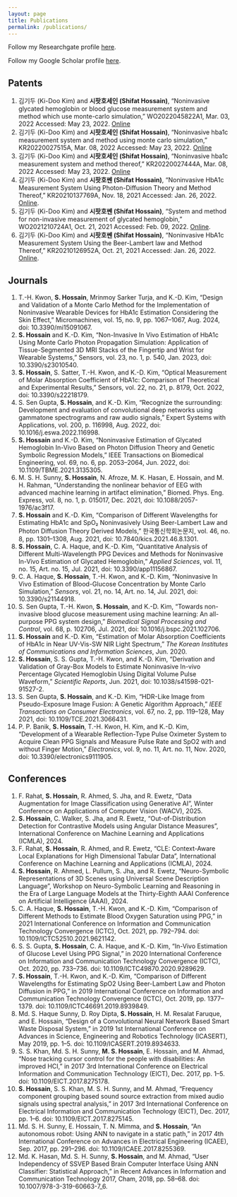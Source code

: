 ```yaml
---
layout: page
title: Publications
permalink: /publications/
---
```



<!-- # Publications -->
Follow my Researchgate profile [here](http://www.researchgate.net/profile/Shifat_Hossain).

Follow my Google Scholar profile [here](https://scholar.google.com/citations?user=p-dnT8MAAAAJ&hl=en).

<!-- <script src="https://ajax.googleapis.com/ajax/libs/jquery/3.6.4/jquery.min.js"></script> -->


<!-- <div id='temp'></div>
<script>
    $.getJSON("http://cse.bth.se/~fer/googlescholar-api/googlescholar.php?user=p-dnT8MAAAAJ",function(data){

    });
</script> -->

<script data-goatcounter="https://shifathsn.goatcounter.com/count" async src="https://gc.zgo.at/count.js"></script>

## Patents
1.  김기두 (Ki-Doo Kim) and **시팟호세인 (Shifat Hossain)**, “Noninvasive glycated hemoglobin or blood glucose measurement system and method which use monte-carlo simulation,” WO2022045822A1, Mar. 03, 2022 Accessed: May 23, 2022. [Online](https://patents.google.com/patent/WO2022045822A1/en)
2.  김기두 (Ki-Doo Kim) and **시팟호세인 (Shifat Hossain)**, “Noninvasive hba1c measurement system and method using monte carlo simulation,” KR20220027515A, Mar. 08, 2022 Accessed: May 23, 2022. [Online](https://patents.google.com/patent/KR20220027515A/en)
3.  김기두 (Ki-Doo Kim) and **시팟호세인 (Shifat Hossain)**, “Noninvasive hba1c measurement system and method thereof,” KR20220027444A, Mar. 08, 2022 Accessed: May 23, 2022. [Online](https://patents.google.com/patent/KR20220027444A/en)
4.	김기두 (Ki-Doo Kim) and **시팟호쎈 (Shifat Hossain)**, “Noninvasive HbA1c Measurement System Using Photon-Diffusion Theory and Method Thereof,” KR20210137769A, Nov. 18, 2021 Accessed: Jan. 26, 2022. [Online](https://patents.google.com/patent/KR20210137769A/en).
5.  김기두 (Ki-Doo Kim) and **시팟호쎈 (Shifat Hossain)**, “System and method for non-invasive measurement of glycated hemoglobin,” WO2021210724A1, Oct. 21, 2021 Accessed: Feb. 09, 2022. [Online](https://patents.google.com/patent/WO2021210724A1/en).
6.	김기두 (Ki-Doo Kim) and **시팟호쎈 (Shifat Hossain)**, “Noninvasive HbA1c Measurement System Using the Beer-Lambert law and Method Thereof,” KR20210126952A, Oct. 21, 2021 Accessed: Jan. 26, 2022. [Online](https://patents.google.com/patent/KR20210126952A/en).


## Journals
1. T.-H. Kwon, **S. Hossain**, Mrinmoy Sarker Turja, and K.-D. Kim, “Design and Validation of a Monte Carlo Method for the Implementation of Noninvasive Wearable Devices for HbA1c Estimation Considering the Skin Effect,” Micromachines, vol. 15, no. 9, pp. 1067–1067, Aug. 2024, doi: 10.3390/mi15091067.
2. **S. Hossain** and K.-D. Kim, “Non-Invasive In Vivo Estimation of HbA1c Using Monte Carlo Photon Propagation Simulation: Application of Tissue-Segmented 3D MRI Stacks of the Fingertip and Wrist for Wearable Systems,” Sensors, vol. 23, no. 1, p. 540, Jan. 2023, doi: 10.3390/s23010540.
3. **S. Hossain**, S. Satter, T.-H. Kwon, and K.-D. Kim, “Optical Measurement of Molar Absorption Coefficient of HbA1c: Comparison of Theoretical and Experimental Results,” Sensors, vol. 22, no. 21, p. 8179, Oct. 2022, doi: 10.3390/s22218179.
4. S. Sen Gupta, **S. Hossain**, and K.-D. Kim, “Recognize the surrounding: Development and evaluation of convolutional deep networks using gammatone spectrograms and raw audio signals,” Expert Systems with Applications, vol. 200, p. 116998, Aug. 2022, doi: 10.1016/j.eswa.2022.116998.
5.	**S. Hossain** and K.-D. Kim, “Noninvasive Estimation of Glycated Hemoglobin In-Vivo Based on Photon Diffusion Theory and Genetic Symbolic Regression Models,” IEEE Transactions on Biomedical Engineering, vol. 69, no. 6, pp. 2053–2064, Jun. 2022, doi: 10.1109/TBME.2021.3135305.
6.  M. S. H. Sunny, **S. Hossain**, N. Afroze, M. K. Hasan, E. Hossain, and M. H. Rahman, “Understanding the nonlinear behavior of EEG with advanced machine learning in artifact elimination,” Biomed. Phys. Eng. Express, vol. 8, no. 1, p. 015017, Dec. 2021, doi: 10.1088/2057-1976/ac3f17.
7.  **S. Hossain** and K.-D. Kim, “Comparison of Different Wavelengths for Estimating HbA1c and SpO₂ Noninvasively Using Beer-Lambert Law and Photon Diffusion Theory Derived Models,” 한국통신학회논문지, vol. 46, no. 8, pp. 1301–1308, Aug. 2021, doi: 10.7840/kics.2021.46.8.1301.
8.  **S. Hossain**, C. A. Haque, and K.-D. Kim, “Quantitative Analysis of Different Multi-Wavelength PPG Devices and Methods for Noninvasive In-Vivo Estimation of Glycated Hemoglobin,” *Applied Sciences*, vol. 11, no. 15, Art. no. 15, Jul. 2021, doi: 10.3390/app11156867.
9.	C. A. Haque, **S. Hossain**, T.-H. Kwon, and K.-D. Kim, “Noninvasive In Vivo Estimation of Blood-Glucose Concentration by Monte Carlo Simulation,” *Sensors*, vol. 21, no. 14, Art. no. 14, Jul. 2021, doi: 10.3390/s21144918.
10.	S. Sen Gupta, T.-H. Kwon, **S. Hossain**, and K.-D. Kim, “Towards non-invasive blood glucose measurement using machine learning: An all-purpose PPG system design,” *Biomedical Signal Processing and Control*, vol. 68, p. 102706, Jul. 2021, doi: 10.1016/j.bspc.2021.102706.
11.	**S. Hossain** and K.-D. Kim, “Estimation of Molar Absorption Coefficients of HbA1c in Near UV-Vis-SW NIR Light Spectrum,” *The Korean Institutes of Communications and Information Sciences*, Jun. 2020.
12.	**S. Hossain**, S. S. Gupta, T.-H. Kwon, and K.-D. Kim, “Derivation and Validation of Gray-Box Models to Estimate Noninvasive In-vivo Percentage Glycated Hemoglobin Using Digital Volume Pulse Waveform,” *Scientific Reports*, Jun. 2021, doi: 10.1038/s41598-021-91527-2.
13.	S. Sen Gupta, **S. Hossain**, and K.-D. Kim, “HDR-Like Image from Pseudo-Exposure Image Fusion: A Genetic Algorithm Approach,” *IEEE Transactions on Consumer Electronics*, vol. 67, no. 2, pp. 119–128, May 2021, doi: 10.1109/TCE.2021.3066431.
14.	P. P. Banik, **S. Hossain**, T.-H. Kwon, H. Kim, and K.-D. Kim, “Development of a Wearable Reflection-Type Pulse Oximeter System to Acquire Clean PPG Signals and Measure Pulse Rate and SpO2 with and without Finger Motion,” *Electronics*, vol. 9, no. 11, Art. no. 11, Nov. 2020, doi: 10.3390/electronics9111905.



## Conferences

1.  F. Rahat, **S. Hossain**, R. Ahmed, S. Jha, and R. Ewetz, “Data Augmentation for Image Classification using Generative AI”, Winter Conference on Applications of Computer Vision (WACV), 2025.
2.  **S. Hossain**, C. Walker, S. Jha, and R. Ewetz, “Out-of-Distribution Detection for Contrastive Models using Angular Distance Measures”, International Conference on Machine Learning and Applications (ICMLA), 2024.
3.  F. Rahat, **S. Hossain**, R. Ahmed, and R. Ewetz, “CLE: Context-Aware Local Explanations for High Dimensional Tabular Data”, International Conference on Machine Learning and Applications (ICMLA), 2024.
4.  **S. Hossain**, R. Ahmed, L. Pullum, S. Jha, and R. Ewetz, “Neuro-Symbolic Representations of 3D Scenes using Universal Scene Description Language”, Workshop on Neuro-Symbolic Learning and Reasoning in the Era of Large Language Models at the Thirty-Eighth AAAI Conference on Artificial Intelligence (AAAI), 2024.
5.  C. A. Haque, **S. Hossain**, T.-H. Kwon, and K.-D. Kim, “Comparison of Different Methods to Estimate Blood Oxygen Saturation using PPG,” in 2021 International Conference on Information and Communication Technology Convergence (ICTC), Oct. 2021, pp. 792–794. doi: 10.1109/ICTC52510.2021.9621142.
6.	S. S. Gupta, **S. Hossain**, C. A. Haque, and K.-D. Kim, “In-Vivo Estimation of Glucose Level Using PPG Signal,” in 2020 International Conference on Information and Communication Technology Convergence (ICTC), Oct. 2020, pp. 733–736. doi: 10.1109/ICTC49870.2020.9289629.
7.	**S. Hossain**, T.-H. Kwon, and K.-D. Kim, “Comparison of Different Wavelengths for Estimating SpO2 Using Beer-Lambert Law and Photon Diffusion in PPG,” in 2019 International Conference on Information and Communication Technology Convergence (ICTC), Oct. 2019, pp. 1377–1379. doi: 10.1109/ICTC46691.2019.8939849.
8.	Md. S. Haque Sunny, D. Roy Dipta, **S. Hossain**, H. M. Resalat Faruque, and E. Hossain, “Design of a Convolutional Neural Network Based Smart Waste Disposal System,” in 2019 1st International Conference on Advances in Science, Engineering and Robotics Technology (ICASERT), May 2019, pp. 1–5. doi: 10.1109/ICASERT.2019.8934633.
9.	S. S. Khan, Md. S. H. Sunny, **M. S. Hossain**, E. Hossain, and M. Ahmad, “Nose tracking cursor control for the people with disabilities: An improved HCI,” in 2017 3rd International Conference on Electrical Information and Communication Technology (EICT), Dec. 2017, pp. 1–5. doi: 10.1109/EICT.2017.8275178.
10.	**S. Hossain**, S. S. Khan, M. S. H. Sunny, and M. Ahmad, “Frequency component grouping based sound source extraction from mixed audio signals using spectral analysis,” in 2017 3rd International Conference on Electrical Information and Communication Technology (EICT), Dec. 2017, pp. 1–6. doi: 10.1109/EICT.2017.8275145.
11.	Md. S. H. Sunny, E. Hossain, T. N. Mimma, and **S. Hossain**, “An autonomous robot: Using ANN to navigate in a static path,” in 2017 4th International Conference on Advances in Electrical Engineering (ICAEE), Sep. 2017, pp. 291–296. doi: 10.1109/ICAEE.2017.8255369.
12.	Md. K. Hasan, Md. S. H. Sunny, **S. Hossain**, and M. Ahmad, “User Independency of SSVEP Based Brain Computer Interface Using ANN Classifier: Statistical Approach,” in Recent Advances in Information and Communication Technology 2017, Cham, 2018, pp. 58–68. doi: 10.1007/978-3-319-60663-7_6.

